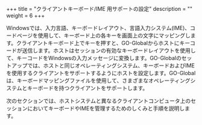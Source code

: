 +++
title = "クライアントキーボード/IME 用サポートの設定"
description = ""
weight = 6
+++

Windowsでは、入力言語、キーボードレイアウト、言語入力システム(IME)、コードページを使用して、キーボード上の各キーを画面上の文字にマッピングします。クライアントキーボード上でキーを押すと、GO-Globalからホストにキーコードが送信します。ホストはセッションの有効なキーボードレイアウトを使用して、キーコードをWindowsの入力メッセージに変換します。GO-Globalのセットアップでは、ホストと同じオペレーティングシステム、キーボードおよびIMEを使用するクライアントをサポートするようにホストを設定します。GO-Globalは、キーボードマッピングファイルを使用して、さまざまなオペレーティングシステムとキーボードを持つクライアントをサポートします。

次のセクションでは、ホストシステムと異なるクライアントコンピュータ上のセッションにおいてキーボードやIMEを管理するためのしくみと手順を説明します。